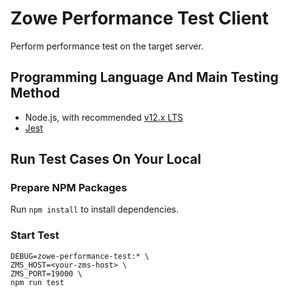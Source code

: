 # Zowe Performance Test Client

Perform performance test on the target server.

## Programming Language And Main Testing Method

- Node.js, with recommended [v12.x LTS](https://nodejs.org/docs/latest-v10.x/api/index.html)
- [Jest](https://jestjs.io/)

## Run Test Cases On Your Local

### Prepare NPM Packages

Run `npm install` to install dependencies.

### Start Test

```
DEBUG=zowe-performance-test:* \
ZMS_HOST=<your-zms-host> \
ZMS_PORT=19000 \
npm run test
```
